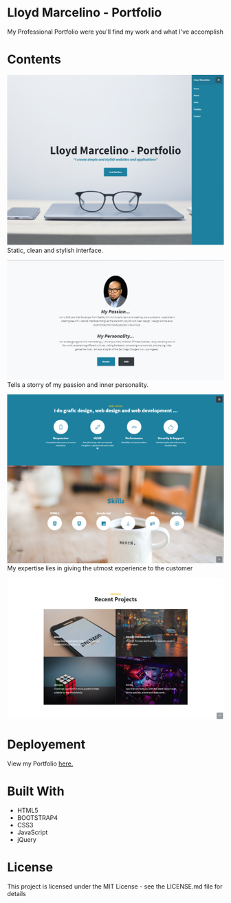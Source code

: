 # Lloyd Marcelino - Portfolio
My Professional Portfolio were you'll find my work and what I've accomplish
# Contents
![](img/intro.PNG)
Static, clean and stylish interface.

![](img/aboutMe.PNG)
Tells a storry of my passion and inner personality.

![](img/skillsPage.PNG)
My expertise lies in giving the utmost experience to the customer

![](img/projects.PNG)


# Deployement
View my Portfolio <a href="https://ethanlloyd21.github.io/lloydmarcelino/" rel="nofollow"> here.</a>

# Built With
* HTML5
* BOOTSTRAP4
* CSS3
* JavaScript
* jQuery 

# License 
This project is licensed under the MIT License - see the LICENSE.md file for details
